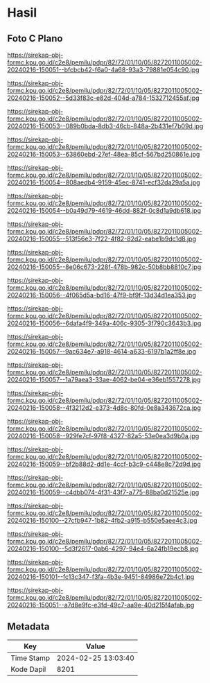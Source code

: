 # Hasil

## Foto C Plano

https://sirekap-obj-formc.kpu.go.id/c2e8/pemilu/pdpr/82/72/01/10/05/8272011005002-20240216-150051--bfcbcb42-f6a0-4a68-93a3-79881e054c90.jpg

https://sirekap-obj-formc.kpu.go.id/c2e8/pemilu/pdpr/82/72/01/10/05/8272011005002-20240216-150052--5d33f83c-e82d-404d-a784-1532712455af.jpg

https://sirekap-obj-formc.kpu.go.id/c2e8/pemilu/pdpr/82/72/01/10/05/8272011005002-20240216-150053--089b0bda-8db3-46cb-848a-2b431ef7b09d.jpg

https://sirekap-obj-formc.kpu.go.id/c2e8/pemilu/pdpr/82/72/01/10/05/8272011005002-20240216-150053--63860ebd-27ef-48ea-85cf-567bd250861e.jpg

https://sirekap-obj-formc.kpu.go.id/c2e8/pemilu/pdpr/82/72/01/10/05/8272011005002-20240216-150054--808aedb4-9159-45ec-8741-ecf32da29a5a.jpg

https://sirekap-obj-formc.kpu.go.id/c2e8/pemilu/pdpr/82/72/01/10/05/8272011005002-20240216-150054--b0a49d79-4619-46dd-882f-0c8d1a9db618.jpg

https://sirekap-obj-formc.kpu.go.id/c2e8/pemilu/pdpr/82/72/01/10/05/8272011005002-20240216-150055--513f56e3-7f22-4f82-82d2-eabe1b9dc1d8.jpg

https://sirekap-obj-formc.kpu.go.id/c2e8/pemilu/pdpr/82/72/01/10/05/8272011005002-20240216-150055--8e06c673-228f-478b-982c-50b8bb8810c7.jpg

https://sirekap-obj-formc.kpu.go.id/c2e8/pemilu/pdpr/82/72/01/10/05/8272011005002-20240216-150056--4f065d5a-bd16-47f9-bf9f-13d34d1ea353.jpg

https://sirekap-obj-formc.kpu.go.id/c2e8/pemilu/pdpr/82/72/01/10/05/8272011005002-20240216-150056--6dafa4f9-349a-406c-9305-3f790c3643b3.jpg

https://sirekap-obj-formc.kpu.go.id/c2e8/pemilu/pdpr/82/72/01/10/05/8272011005002-20240216-150057--9ac634e7-a918-4614-a633-6197b1a2ff8e.jpg

https://sirekap-obj-formc.kpu.go.id/c2e8/pemilu/pdpr/82/72/01/10/05/8272011005002-20240216-150057--1a79aea3-33ae-4062-be04-e36eb1557278.jpg

https://sirekap-obj-formc.kpu.go.id/c2e8/pemilu/pdpr/82/72/01/10/05/8272011005002-20240216-150058--4f3212d2-e373-4d8c-80fd-0e8a343672ca.jpg

https://sirekap-obj-formc.kpu.go.id/c2e8/pemilu/pdpr/82/72/01/10/05/8272011005002-20240216-150058--929fe7cf-97f8-4327-82a5-53e0ea3d9b0a.jpg

https://sirekap-obj-formc.kpu.go.id/c2e8/pemilu/pdpr/82/72/01/10/05/8272011005002-20240216-150059--bf2b88d2-dd1e-4ccf-b3c9-c448e8c72d9d.jpg

https://sirekap-obj-formc.kpu.go.id/c2e8/pemilu/pdpr/82/72/01/10/05/8272011005002-20240216-150059--c4dbb074-4f31-43f7-a775-88ba0d21525e.jpg

https://sirekap-obj-formc.kpu.go.id/c2e8/pemilu/pdpr/82/72/01/10/05/8272011005002-20240216-150100--27cfb947-1b82-4fb2-a915-b550e5aee4c3.jpg

https://sirekap-obj-formc.kpu.go.id/c2e8/pemilu/pdpr/82/72/01/10/05/8272011005002-20240216-150100--5d3f2617-0ab6-4297-94e4-6a24fb19ecb8.jpg

https://sirekap-obj-formc.kpu.go.id/c2e8/pemilu/pdpr/82/72/01/10/05/8272011005002-20240216-150101--fc13c347-f3fa-4b3e-9451-84986e72b4c1.jpg

https://sirekap-obj-formc.kpu.go.id/c2e8/pemilu/pdpr/82/72/01/10/05/8272011005002-20240216-150051--a7d8e9fc-e3fd-49c7-aa9e-40d215f4afab.jpg


## Metadata

| Key        | Value               |
| ---------- | ------------------- |
| Time Stamp | 2024-02-25 13:03:40 |
| Kode Dapil | 8201                |



